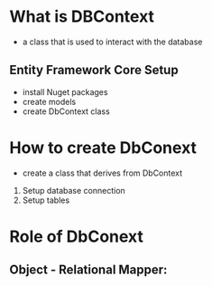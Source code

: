 # **What is DBContext**
- a class that is used to interact with the database
## Entity Framework Core Setup
- install Nuget packages
- create models
- create DbContext class
  

# **How to create DbConext**
- create a class that derives from DbContext
1. Setup database connection
2. Setup tables

# **Role of DbConext**
## **Object - Relational Mapper:**

